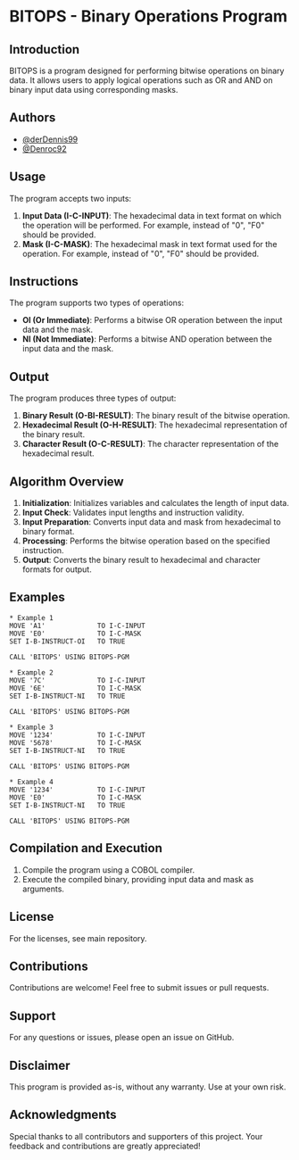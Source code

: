 # BITOPS - Binary Operations Program

## Introduction
BITOPS is a program designed for performing bitwise operations on binary data. It allows users to apply logical operations such as OR and AND on binary input data using corresponding masks.

## Authors
- [@derDennis99](https://github.com/derDennis99)
- [@Denroc92](https://github.com/Denroc92)

## Usage
The program accepts two inputs:
1. **Input Data (I-C-INPUT)**: The hexadecimal data in text format on which the operation will be performed. For example, instead of "0", "F0" should be provided.
2. **Mask (I-C-MASK)**: The hexadecimal mask in text format used for the operation. For example, instead of "0", "F0" should be provided.

## Instructions
The program supports two types of operations:
- **OI (Or Immediate)**: Performs a bitwise OR operation between the input data and the mask.
- **NI (Not Immediate)**: Performs a bitwise AND operation between the input data and the mask.

## Output
The program produces three types of output:
1. **Binary Result (O-BI-RESULT)**: The binary result of the bitwise operation.
2. **Hexadecimal Result (O-H-RESULT)**: The hexadecimal representation of the binary result.
3. **Character Result (O-C-RESULT)**: The character representation of the hexadecimal result.

## Algorithm Overview
1. **Initialization**: Initializes variables and calculates the length of input data.
2. **Input Check**: Validates input lengths and instruction validity.
3. **Input Preparation**: Converts input data and mask from hexadecimal to binary format.
4. **Processing**: Performs the bitwise operation based on the specified instruction.
5. **Output**: Converts the binary result to hexadecimal and character formats for output.

## Examples
```
* Example 1
MOVE 'A1'             TO I-C-INPUT
MOVE 'E0'             TO I-C-MASK
SET I-B-INSTRUCT-OI   TO TRUE

CALL 'BITOPS' USING BITOPS-PGM

* Example 2
MOVE '7C'             TO I-C-INPUT
MOVE '6E'             TO I-C-MASK
SET I-B-INSTRUCT-NI   TO TRUE

CALL 'BITOPS' USING BITOPS-PGM

* Example 3
MOVE '1234'           TO I-C-INPUT
MOVE '5678'           TO I-C-MASK
SET I-B-INSTRUCT-NI   TO TRUE

CALL 'BITOPS' USING BITOPS-PGM

* Example 4
MOVE '1234'           TO I-C-INPUT
MOVE 'E0'             TO I-C-MASK
SET I-B-INSTRUCT-NI   TO TRUE

CALL 'BITOPS' USING BITOPS-PGM
```

## Compilation and Execution
1. Compile the program using a COBOL compiler.
2. Execute the compiled binary, providing input data and mask as arguments.

## License
For the licenses, see main repository.

## Contributions
Contributions are welcome! Feel free to submit issues or pull requests.

## Support
For any questions or issues, please open an issue on GitHub.

## Disclaimer
This program is provided as-is, without any warranty. Use at your own risk.

## Acknowledgments
Special thanks to all contributors and supporters of this project. Your feedback and contributions are greatly appreciated!
